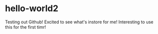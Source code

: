 # hello-world2

Testing out Github! Excited to see what's instore for me!
Interesting to use this for the first timr!
